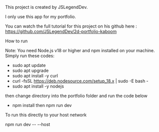 This project is created by JSLegendDev. 

I only use this app for my portfolio. 

You can watch the full tutorial for this project on his github here : https://github.com/JSLegendDev/2d-portfolio-kaboom

How to run

Note: You need Node.js v18 or higher and npm installed on your machine.
Simply run these codes:

- sudo apt update
- sudo apt upgrade
- sudo apt install -y curl
- curl -fsSL https://deb.nodesource.com/setup_18.x | sudo -E bash -
- sudo apt install -y nodejs

then change directory into the portfolio folder and run the code below
- npm install then npm run dev

To run this directly to your host network

npm run dev -- --host
